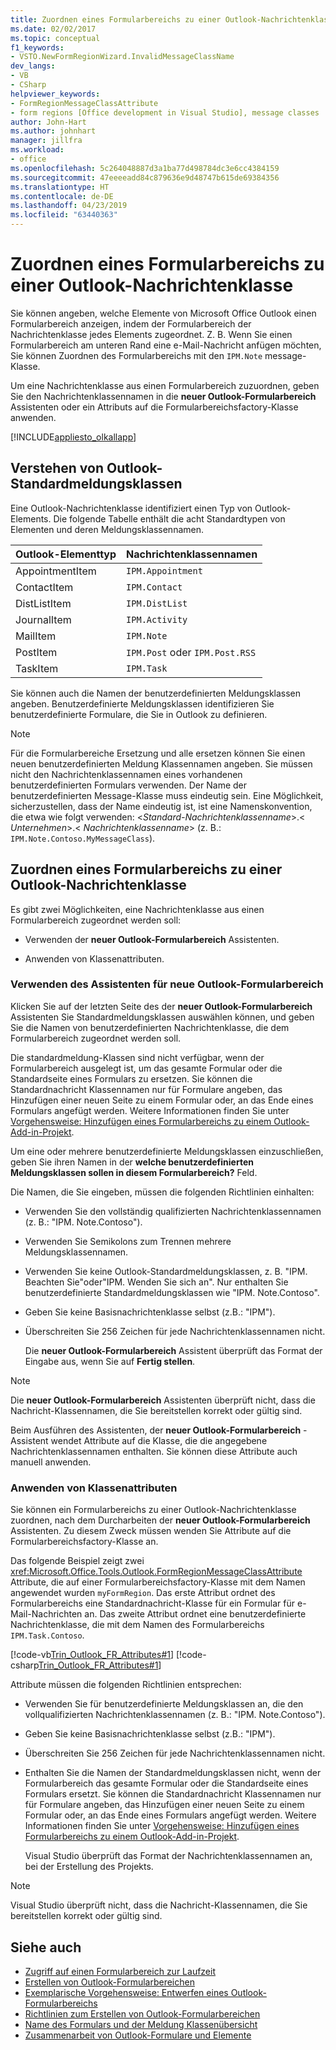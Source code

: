 ```yaml
---
title: Zuordnen eines Formularbereichs zu einer Outlook-Nachrichtenklasse
ms.date: 02/02/2017
ms.topic: conceptual
f1_keywords:
- VSTO.NewFormRegionWizard.InvalidMessageClassName
dev_langs:
- VB
- CSharp
helpviewer_keywords:
- FormRegionMessageClassAttribute
- form regions [Office development in Visual Studio], message classes
author: John-Hart
ms.author: johnhart
manager: jillfra
ms.workload:
- office
ms.openlocfilehash: 5c264048887d3a1ba77d498784dc3e6cc4384159
ms.sourcegitcommit: 47eeeeadd84c879636e9d48747b615de69384356
ms.translationtype: HT
ms.contentlocale: de-DE
ms.lasthandoff: 04/23/2019
ms.locfileid: "63440363"
---
```

# <a name="associate-a-form-region-with-an-outlook-message-class"></a>Zuordnen eines Formularbereichs zu einer Outlook-Nachrichtenklasse
  Sie können angeben, welche Elemente von Microsoft Office Outlook einen Formularbereich anzeigen, indem der Formularbereich der Nachrichtenklasse jedes Elements zugeordnet. Z. B. Wenn Sie einen Formularbereich am unteren Rand eine e-Mail-Nachricht anfügen möchten, Sie können Zuordnen des Formularbereichs mit den `IPM.Note` message-Klasse.

 Um eine Nachrichtenklasse aus einen Formularbereich zuzuordnen, geben Sie den Nachrichtenklassennamen in die **neuer Outlook-Formularbereich** Assistenten oder ein Attributs auf die Formularbereichsfactory-Klasse anwenden.

 [!INCLUDE[appliesto_olkallapp](../vsto/includes/appliesto-olkallapp-md.md)]

## <a name="understand-outlook-message-classes"></a>Verstehen von Outlook-Standardmeldungsklassen
 Eine Outlook-Nachrichtenklasse identifiziert einen Typ von Outlook-Elements. Die folgende Tabelle enthält die acht Standardtypen von Elementen und deren Meldungsklassennamen.

|Outlook-Elementtyp|Nachrichtenklassennamen|
|-----------------------|------------------------|
|AppointmentItem|`IPM.Appointment`|
|ContactItem|`IPM.Contact`|
|DistListItem|`IPM.DistList`|
|JournalItem|`IPM.Activity`|
|MailItem|`IPM.Note`|
|PostItem|`IPM.Post` oder `IPM.Post.RSS`|
|TaskItem|`IPM.Task`|

 Sie können auch die Namen der benutzerdefinierten Meldungsklassen angeben. Benutzerdefinierte Meldungsklassen identifizieren Sie benutzerdefinierte Formulare, die Sie in Outlook zu definieren.

> [!NOTE]
> Für die Formularbereiche Ersetzung und alle ersetzen können Sie einen neuen benutzerdefinierten Meldung Klassennamen angeben. Sie müssen nicht den Nachrichtenklassennamen eines vorhandenen benutzerdefinierten Formulars verwenden. Der Name der benutzerdefinierten Message-Klasse muss eindeutig sein. Eine Möglichkeit, sicherzustellen, dass der Name eindeutig ist, ist eine Namenskonvention, die etwa wie folgt verwenden: \<*Standard-Nachrichtenklassenname*>.\< *Unternehmen*>.\< *Nachrichtenklassenname*> (z. B.: `IPM.Note.Contoso.MyMessageClass`).

## <a name="associate-a-form-region-with-an-outlook-message-class"></a>Zuordnen eines Formularbereichs zu einer Outlook-Nachrichtenklasse
 Es gibt zwei Möglichkeiten, eine Nachrichtenklasse aus einen Formularbereich zugeordnet werden soll:

- Verwenden der **neuer Outlook-Formularbereich** Assistenten.

- Anwenden von Klassenattributen.

### <a name="use-the-new-outlook-form-region-wizard"></a>Verwenden des Assistenten für neue Outlook-Formularbereich
 Klicken Sie auf der letzten Seite des der **neuer Outlook-Formularbereich** Assistenten Sie Standardmeldungsklassen auswählen können, und geben Sie die Namen von benutzerdefinierten Nachrichtenklasse, die dem Formularbereich zugeordnet werden soll.

 Die standardmeldung-Klassen sind nicht verfügbar, wenn der Formularbereich ausgelegt ist, um das gesamte Formular oder die Standardseite eines Formulars zu ersetzen. Sie können die Standardnachricht Klassennamen nur für Formulare angeben, das Hinzufügen einer neuen Seite zu einem Formular oder, an das Ende eines Formulars angefügt werden. Weitere Informationen finden Sie unter [Vorgehensweise: Hinzufügen eines Formularbereichs zu einem Outlook-Add-in-Projekt](../vsto/how-to-add-a-form-region-to-an-outlook-add-in-project.md).

 Um eine oder mehrere benutzerdefinierte Meldungsklassen einzuschließen, geben Sie ihren Namen in der **welche benutzerdefinierten Meldungsklassen sollen in diesem Formularbereich?** Feld.

 Die Namen, die Sie eingeben, müssen die folgenden Richtlinien einhalten:

- Verwenden Sie den vollständig qualifizierten Nachrichtenklassennamen (z. B.: "IPM. Note.Contoso").

- Verwenden Sie Semikolons zum Trennen mehrere Meldungsklassennamen.

- Verwenden Sie keine Outlook-Standardmeldungsklassen, z. B. "IPM. Beachten Sie"oder"IPM. Wenden Sie sich an". Nur enthalten Sie benutzerdefinierte Standardmeldungsklassen wie "IPM. Note.Contoso".

- Geben Sie keine Basisnachrichtenklasse selbst (z.B.: "IPM").

- Überschreiten Sie 256 Zeichen für jede Nachrichtenklassennamen nicht.

  Die **neuer Outlook-Formularbereich** Assistent überprüft das Format der Eingabe aus, wenn Sie auf **Fertig stellen**.

> [!NOTE]
> Die **neuer Outlook-Formularbereich** Assistenten überprüft nicht, dass die Nachricht-Klassennamen, die Sie bereitstellen korrekt oder gültig sind.

 Beim Ausführen des Assistenten, der **neuer Outlook-Formularbereich** -Assistent wendet Attribute auf die Klasse, die die angegebene Nachrichtenklassennamen enthalten. Sie können diese Attribute auch manuell anwenden.

### <a name="apply-class-attributes"></a>Anwenden von Klassenattributen
 Sie können ein Formularbereichs zu einer Outlook-Nachrichtenklasse zuordnen, nach dem Durcharbeiten der **neuer Outlook-Formularbereich** Assistenten. Zu diesem Zweck müssen wenden Sie Attribute auf die Formularbereichsfactory-Klasse an.

 Das folgende Beispiel zeigt zwei <xref:Microsoft.Office.Tools.Outlook.FormRegionMessageClassAttribute> Attribute, die auf einer Formularbereichsfactory-Klasse mit dem Namen angewendet wurden `myFormRegion`. Das erste Attribut ordnet des Formularbereichs eine Standardnachricht-Klasse für ein Formular für e-Mail-Nachrichten an. Das zweite Attribut ordnet eine benutzerdefinierte Nachrichtenklasse, die mit dem Namen des Formularbereichs `IPM.Task.Contoso`.

 [!code-vb[Trin_Outlook_FR_Attributes#1](../vsto/codesnippet/VisualBasic/Trin_Outlook_FR_Attributes/FormRegion1.vb#1)]
 [!code-csharp[Trin_Outlook_FR_Attributes#1](../vsto/codesnippet/CSharp/Trin_Outlook_FR_Attributes/FormRegion1.cs#1)]

 Attribute müssen die folgenden Richtlinien entsprechen:

- Verwenden Sie für benutzerdefinierte Meldungsklassen an, die den vollqualifizierten Nachrichtenklassennamen (z. B.: "IPM. Note.Contoso").

- Geben Sie keine Basisnachrichtenklasse selbst (z.B.: "IPM").

- Überschreiten Sie 256 Zeichen für jede Nachrichtenklassennamen nicht.

- Enthalten Sie die Namen der Standardmeldungsklassen nicht, wenn der Formularbereich das gesamte Formular oder die Standardseite eines Formulars ersetzt. Sie können die Standardnachricht Klassennamen nur für Formulare angeben, das Hinzufügen einer neuen Seite zu einem Formular oder, an das Ende eines Formulars angefügt werden. Weitere Informationen finden Sie unter [Vorgehensweise: Hinzufügen eines Formularbereichs zu einem Outlook-Add-in-Projekt](../vsto/how-to-add-a-form-region-to-an-outlook-add-in-project.md).

  Visual Studio überprüft das Format der Nachrichtenklassennamen an, bei der Erstellung des Projekts.

> [!NOTE]
> Visual Studio überprüft nicht, dass die Nachricht-Klassennamen, die Sie bereitstellen korrekt oder gültig sind.

## <a name="see-also"></a>Siehe auch
- [Zugriff auf einen Formularbereich zur Laufzeit](../vsto/accessing-a-form-region-at-run-time.md)
- [Erstellen von Outlook-Formularbereichen](../vsto/creating-outlook-form-regions.md)
- [Exemplarische Vorgehensweise: Entwerfen eines Outlook-Formularbereichs](../vsto/walkthrough-designing-an-outlook-form-region.md)
- [Richtlinien zum Erstellen von Outlook-Formularbereichen](../vsto/guidelines-for-creating-outlook-form-regions.md)
- [Name des Formulars und der Meldung Klassenübersicht](/office/vba/outlook/Concepts/Forms/form-name-and-message-class-overview)
- [Zusammenarbeit von Outlook-Formulare und Elemente](/office/vba/outlook/Concepts/Forms/how-outlook-forms-and-items-work-together)
